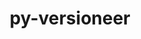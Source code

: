 ---
title: "py-versioneer"
layout: cache
categories: [package, develop-2023-09-10]
meta: {"versions": ["0.28"], "compilers": ["gcc@=11.1.0", "gcc@=11.3.0", "gcc@=7.5.0"], "oss": ["ubuntu18.04", "ubuntu20.04", "ubuntu22.04"], "platforms": ["linux"], "targets": ["ppc64le", "x86_64_v3"], "stacks": ["data-vis-sdk", "e4s", "e4s-power", "ml-linux-x86_64-cpu", "ml-linux-x86_64-cuda", "ml-linux-x86_64-rocm", "radiuss", "root"], "num_specs": 8, "num_specs_by_stack": {"radiuss": 1, "root": 8, "e4s-power": 2, "data-vis-sdk": 1, "e4s": 2, "ml-linux-x86_64-cpu": 2, "ml-linux-x86_64-rocm": 2, "ml-linux-x86_64-cuda": 2}}
spec_details: [{"hash": "2my7lgrsjj7w3xbe375ne424zb3rhxb6", "compiler": "gcc@=7.5.0", "versions": ["0.28"], "os": "ubuntu18.04", "platform": "linux", "target": "x86_64_v3", "variants": ["build_system=python_pip", "+toml"], "stacks": ["radiuss", "root"], "size": "-", "tarball": "https://binaries.spack.io/releases/develop-2023-09-10/build_cache/linux-ubuntu18.04-x86_64_v3/gcc-7.5.0/py-versioneer-0.28/linux-ubuntu18.04-x86_64_v3-gcc-7.5.0-py-versioneer-0.28-2my7lgrsjj7w3xbe375ne424zb3rhxb6.spack"}, {"hash": "hc3nktegwq3zzkvwwbdbgkhfubwkkagn", "compiler": "gcc@=11.1.0", "versions": ["0.28"], "os": "ubuntu20.04", "platform": "linux", "target": "ppc64le", "variants": ["build_system=python_pip", "+toml"], "stacks": ["e4s-power", "root"], "size": "-", "tarball": "https://binaries.spack.io/releases/develop-2023-09-10/build_cache/linux-ubuntu20.04-ppc64le/gcc-11.1.0/py-versioneer-0.28/linux-ubuntu20.04-ppc64le-gcc-11.1.0-py-versioneer-0.28-hc3nktegwq3zzkvwwbdbgkhfubwkkagn.spack"}, {"hash": "c2xxz6skcvhaxlxv3p6zkw3dijp2vvot", "compiler": "gcc@=11.1.0", "versions": ["0.28"], "os": "ubuntu20.04", "platform": "linux", "target": "ppc64le", "variants": ["build_system=python_pip", "+toml"], "stacks": ["e4s-power", "root"], "size": "-", "tarball": "https://binaries.spack.io/releases/develop-2023-09-10/build_cache/linux-ubuntu20.04-ppc64le/gcc-11.1.0/py-versioneer-0.28/linux-ubuntu20.04-ppc64le-gcc-11.1.0-py-versioneer-0.28-c2xxz6skcvhaxlxv3p6zkw3dijp2vvot.spack"}, {"hash": "k5qsfrixryk3ev5luywhnwidcmyu4ngg", "compiler": "gcc@=11.1.0", "versions": ["0.28"], "os": "ubuntu20.04", "platform": "linux", "target": "x86_64_v3", "variants": ["build_system=python_pip", "+toml"], "stacks": ["data-vis-sdk", "root"], "size": "-", "tarball": "https://binaries.spack.io/releases/develop-2023-09-10/build_cache/linux-ubuntu20.04-x86_64_v3/gcc-11.1.0/py-versioneer-0.28/linux-ubuntu20.04-x86_64_v3-gcc-11.1.0-py-versioneer-0.28-k5qsfrixryk3ev5luywhnwidcmyu4ngg.spack"}, {"hash": "ccgm642e4mli6i4l7kjn5jphp67hrvsq", "compiler": "gcc@=11.1.0", "versions": ["0.28"], "os": "ubuntu20.04", "platform": "linux", "target": "x86_64_v3", "variants": ["build_system=python_pip", "+toml"], "stacks": ["e4s", "root"], "size": "-", "tarball": "https://binaries.spack.io/releases/develop-2023-09-10/build_cache/linux-ubuntu20.04-x86_64_v3/gcc-11.1.0/py-versioneer-0.28/linux-ubuntu20.04-x86_64_v3-gcc-11.1.0-py-versioneer-0.28-ccgm642e4mli6i4l7kjn5jphp67hrvsq.spack"}, {"hash": "ydgwppvlsf76dhh4r36hmhnrevtp66nq", "compiler": "gcc@=11.1.0", "versions": ["0.28"], "os": "ubuntu20.04", "platform": "linux", "target": "x86_64_v3", "variants": ["build_system=python_pip", "+toml"], "stacks": ["e4s", "root"], "size": "-", "tarball": "https://binaries.spack.io/releases/develop-2023-09-10/build_cache/linux-ubuntu20.04-x86_64_v3/gcc-11.1.0/py-versioneer-0.28/linux-ubuntu20.04-x86_64_v3-gcc-11.1.0-py-versioneer-0.28-ydgwppvlsf76dhh4r36hmhnrevtp66nq.spack"}, {"hash": "hkw37dik2rgggf2rx4ccxhqyzc3xqsiy", "compiler": "gcc@=11.3.0", "versions": ["0.28"], "os": "ubuntu22.04", "platform": "linux", "target": "x86_64_v3", "variants": ["build_system=python_pip", "+toml"], "stacks": ["ml-linux-x86_64-cpu", "ml-linux-x86_64-rocm", "ml-linux-x86_64-cuda", "root"], "size": "-", "tarball": "https://binaries.spack.io/releases/develop-2023-09-10/build_cache/linux-ubuntu22.04-x86_64_v3/gcc-11.3.0/py-versioneer-0.28/linux-ubuntu22.04-x86_64_v3-gcc-11.3.0-py-versioneer-0.28-hkw37dik2rgggf2rx4ccxhqyzc3xqsiy.spack"}, {"hash": "zdepfzjzocqkgzp52gfrgvdemkjf6lab", "compiler": "gcc@=11.3.0", "versions": ["0.28"], "os": "ubuntu22.04", "platform": "linux", "target": "x86_64_v3", "variants": ["build_system=python_pip", "+toml"], "stacks": ["ml-linux-x86_64-cpu", "ml-linux-x86_64-rocm", "ml-linux-x86_64-cuda", "root"], "size": "-", "tarball": "https://binaries.spack.io/releases/develop-2023-09-10/build_cache/linux-ubuntu22.04-x86_64_v3/gcc-11.3.0/py-versioneer-0.28/linux-ubuntu22.04-x86_64_v3-gcc-11.3.0-py-versioneer-0.28-zdepfzjzocqkgzp52gfrgvdemkjf6lab.spack"}]
---